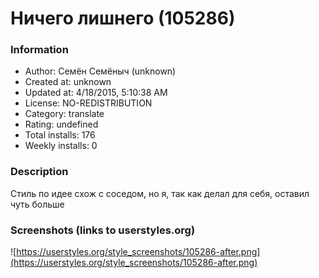 # Ничего лишнего (105286)

### Information
- Author: Семён Семёныч (unknown)
- Created at: unknown
- Updated at: 4/18/2015, 5:10:38 AM
- License: NO-REDISTRIBUTION
- Category: translate
- Rating: undefined
- Total installs: 176
- Weekly installs: 0


### Description
Стиль по идее схож с соседом, но я, так как делал для себя, оставил чуть больше


### Screenshots (links to userstyles.org)
![https://userstyles.org/style_screenshots/105286-after.png](https://userstyles.org/style_screenshots/105286-after.png)


